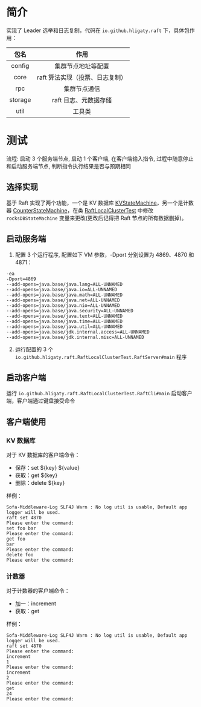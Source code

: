 # 简介

实现了 Leader 选举和日志复制，代码在 `io.github.hligaty.raft` 下，具体包作用：

|  包名   |              作用               |
| :-----: | :-----------------------------: |
| config  |       集群节点地址等配置        |
|  core   | raft 算法实现（投票、日志复制） |
|   rpc   |          集群节点通信           |
| storage |      raft 日志、元数据存储      |
|  util   |             工具类              |

# 测试

流程: 启动 3 个服务端节点, 启动 1 个客户端, 在客户端输入指令, 过程中随意停止和启动服务端节点, 判断指令执行结果是否与预期相同

## 选择实现

基于 Raft 实现了两个功能，一个是 KV 数据库 [KVStateMachine](KVStateMachine.java)，另一个是计数器 [CounterStateMachine](CounterStateMachine.java)，在类  [RaftLocalClusterTest](RaftLocalClusterTest.java) 中修改 `rocksDBStateMachine` 变量来更改(更改后记得把 Raft 节点的所有数据删掉)。

## 启动服务端

1. 配置 3 个运行程序, 配置如下 VM 参数，-Dport 分别设置为 4869、4870 和 4871：

```
-ea
-Dport=4869
--add-opens=java.base/java.lang=ALL-UNNAMED
--add-opens=java.base/java.io=ALL-UNNAMED
--add-opens=java.base/java.math=ALL-UNNAMED
--add-opens=java.base/java.net=ALL-UNNAMED
--add-opens=java.base/java.nio=ALL-UNNAMED
--add-opens=java.base/java.security=ALL-UNNAMED
--add-opens=java.base/java.text=ALL-UNNAMED
--add-opens=java.base/java.time=ALL-UNNAMED
--add-opens=java.base/java.util=ALL-UNNAMED
--add-opens=java.base/jdk.internal.access=ALL-UNNAMED
--add-opens=java.base/jdk.internal.misc=ALL-UNNAMED
```

2. 运行配置的 3 个 `io.github.hligaty.raft.RaftLocalClusterTest.RaftServer#main` 程序

## 启动客户端

运行 `io.github.hligaty.raft.RaftLocalClusterTest.RaftCli#main` 启动客户端，客户端通过键盘接受命令

## 客户端使用

### KV 数据库

对于 KV 数据库的客户端命令：

- 保存：set ${key} ${value}
- 获取：get ${key}
- 删除：delete ${key}

样例：

```
Sofa-Middleware-Log SLF4J Warn : No log util is usable, Default app logger will be used.
raft set 4870
Please enter the command:
set foo bar
Please enter the command:
get foo
bar
Please enter the command:
delete foo
Please enter the command:
```

### 计数器

对于计数器的客户端命令：

- 加一：increment
- 获取：get

样例：

```
Sofa-Middleware-Log SLF4J Warn : No log util is usable, Default app logger will be used.
raft set 4870
Please enter the command:
increment
1
Please enter the command:
increment
2
Please enter the command:
get
24
Please enter the command:
```

